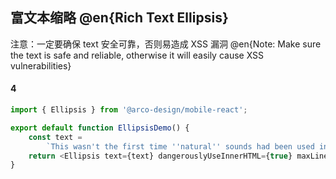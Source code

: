 ## 富文本缩略 @en{Rich Text Ellipsis}

注意：一定要确保 text 安全可靠，否则易造成 XSS 漏洞
@en{Note: Make sure the text is safe and reliable, otherwise it will easily cause XSS vulnerabilities}
#### 4

```js
import { Ellipsis } from '@arco-design/mobile-react';

export default function EllipsisDemo() {
    const text =
        `This wasn't the first time ''natural'' sounds had been used in <a class="demo-link-line">musical compositions</a>; that sort of thing had been going on at least as far back as the 19th century, and the surrealists and futurists of the 1920s and 1930s were way into this kind of thing.`;
    return <Ellipsis text={text} dangerouslyUseInnerHTML={true} maxLine={2} />;
}
```
